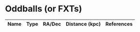 # Oddballs (or FXTs)

|Name | Type | RA/Dec | Distance (kpc) | References|
| :---: | :---: | :---: | :---: | :---: |

